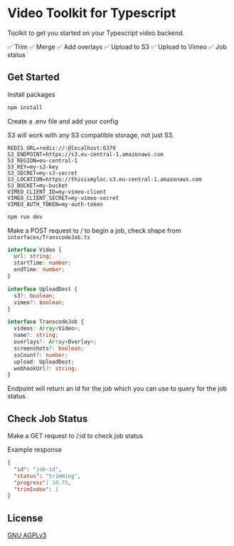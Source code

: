 # Video Toolkit for Typescript

Toolkit to get you started on your Typescript video backend.

✅ Trim
✅ Merge
✅ Add overlays
✅ Upload to S3
✅ Upload to Vimeo
✅ Job status

## Get Started

Install packages

```bash
npm install
```

Create a .env file and add your config

S3 will work with any S3 compatible storage, not just S3.

```
REDIS_URL=redis://:@localhost:6379
S3_ENDPOINT=https://s3.eu-central-1.amazonaws.com
S3_REGION=eu-central-1
S3_KEY=my-s3-key
S3_SECRET=my-s3-secret
S3_LOCATION=https://thisismyloc.s3.eu-central-1.amazonaws.com
S3_BUCKET=my-bucket
VIMEO_CLIENT_ID=my-vimeo-client
VIMEO_CLIENT_SECRET=my-vimeo-secret
VIMEO_AUTH_TOKEN=my-auth-token
```

```bash
npm run dev
```

Make a POST request to / to begin a job, check shape from `interfaces/TranscodeJob.ts`

```typescript
interface Video {
  url: string;
  startTime: number;
  endTime: number;
}

interface UploadDest {
  s3?: boolean;
  vimeo?: boolean;
}

interface TranscodeJob {
  videos: Array<Video>;
  name?: string;
  overlays?: Array<Overlay>;
  screenshots?: boolean;
  ssCount?: number;
  upload: UploadDest;
  webhookUrl?: string;
}
```

Endpoint will return an id for the job which you can use to query for the job status

## Check Job Status

Make a GET request to /:id to check job status

Example response

```json
{
  "id": "job-id",
  "status": "trimming",
  "progress": 10.75,
  "trimIndex": 1
}
```

## License

[GNU AGPLv3](https://choosealicense.com/licenses/agpl-3.0/)
